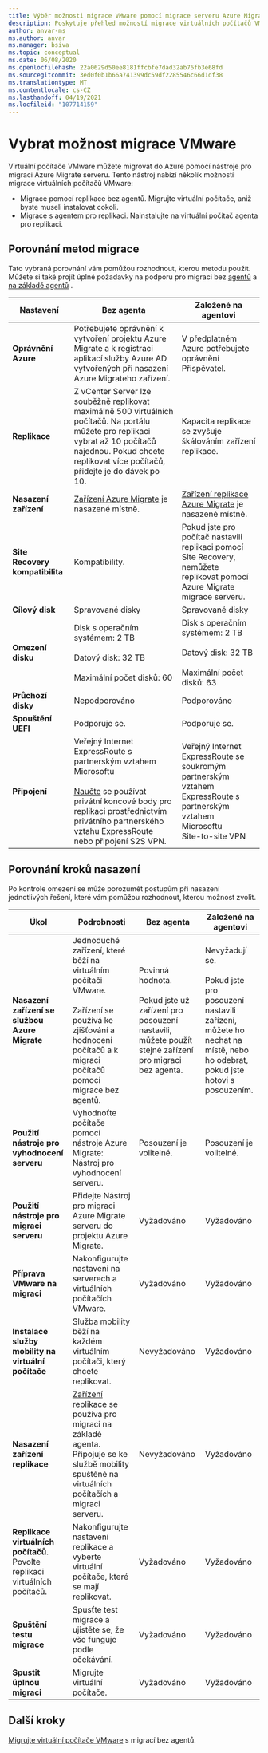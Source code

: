 ```yaml
---
title: Výběr možnosti migrace VMware pomocí migrace serveru Azure Migrate
description: Poskytuje přehled možností migrace virtuálních počítačů VMware do Azure pomocí migrace Azure Migrate serveru.
author: anvar-ms
ms.author: anvar
ms.manager: bsiva
ms.topic: conceptual
ms.date: 06/08/2020
ms.openlocfilehash: 22a0629d50ee8181ffcbfe7dad32ab76fb3e68fd
ms.sourcegitcommit: 3ed0f0b1b66a741399dc59df2285546c66d1df38
ms.translationtype: MT
ms.contentlocale: cs-CZ
ms.lasthandoff: 04/19/2021
ms.locfileid: "107714159"
---
```

# <a name="select-a-vmware-migration-option"></a>Vybrat možnost migrace VMware

Virtuální počítače VMware můžete migrovat do Azure pomocí nástroje pro migraci Azure Migrate serveru. Tento nástroj nabízí několik možností migrace virtuálních počítačů VMware:

- Migrace pomocí replikace bez agentů. Migrujte virtuální počítače, aniž byste museli instalovat cokoli.
- Migrace s agentem pro replikaci. Nainstalujte na virtuální počítač agenta pro replikaci.


## <a name="compare-migration-methods"></a>Porovnání metod migrace

Tato vybraná porovnání vám pomůžou rozhodnout, kterou metodu použít. Můžete si také projít úplné požadavky na podporu pro migraci bez [agentů](migrate-support-matrix-vmware-migration.md#agentless-migration) a [na základě agentů](migrate-support-matrix-vmware-migration.md#agent-based-migration) .

**Nastavení** | **Bez agenta** | **Založené na agentovi**
--- | --- | ---
**Oprávnění Azure** | Potřebujete oprávnění k vytvoření projektu Azure Migrate a k registraci aplikací služby Azure AD vytvořených při nasazení Azure Migrateho zařízení. | V předplatném Azure potřebujete oprávnění Přispěvatel. 
**Replikace** | Z vCenter Server lze souběžně replikovat maximálně 500 virtuálních počítačů. Na portálu můžete pro replikaci vybrat až 10 počítačů najednou. Pokud chcete replikovat více počítačů, přidejte je do dávek po 10.| Kapacita replikace se zvyšuje škálováním zařízení replikace.
**Nasazení zařízení** | [Zařízení Azure Migrate](migrate-appliance.md) je nasazené místně. | [Zařízení replikace Azure Migrate](migrate-replication-appliance.md) je nasazené místně.
**Site Recovery kompatibilita** | Kompatibility. | Pokud jste pro počítač nastavili replikaci pomocí Site Recovery, nemůžete replikovat pomocí Azure Migrate migrace serveru.
**Cílový disk** | Spravované disky | Spravované disky
**Omezení disku** | Disk s operačním systémem: 2 TB<br/><br/> Datový disk: 32 TB<br/><br/> Maximální počet disků: 60 | Disk s operačním systémem: 2 TB<br/><br/> Datový disk: 32 TB<br/><br/> Maximální počet disků: 63
**Průchozí disky** | Nepodporováno | Podporováno
**Spouštění UEFI** | Podporuje se. | Podporuje se. 
**Připojení** | Veřejný Internet <br/> ExpressRoute s partnerským vztahem Microsoftu <br/> <br/> [Naučte](./replicate-using-expressroute.md) se používat privátní koncové body pro replikaci prostřednictvím privátního partnerského vztahu ExpressRoute nebo připojení S2S VPN. |Veřejný Internet <br/> ExpressRoute se soukromým partnerským vztahem <br/> ExpressRoute s partnerským vztahem Microsoftu <br/> Site-to-site VPN

## <a name="compare-deployment-steps"></a>Porovnání kroků nasazení

Po kontrole omezení se může porozumět postupům při nasazení jednotlivých řešení, které vám pomůžou rozhodnout, kterou možnost zvolit.

**Úkol** | **Podrobnosti** |**Bez agenta** | **Založené na agentovi**
--- | --- | --- | ---
**Nasazení zařízení se službou Azure Migrate** | Jednoduché zařízení, které běží na virtuálním počítači VMware.<br/><br/> Zařízení se používá ke zjišťování a hodnocení počítačů a k migraci počítačů pomocí migrace bez agentů. | Povinná hodnota.<br/><br/> Pokud jste už zařízení pro posouzení nastavili, můžete použít stejné zařízení pro migraci bez agenta. | Nevyžadují se.<br/><br/> Pokud jste pro posouzení nastavili zařízení, můžete ho nechat na místě, nebo ho odebrat, pokud jste hotovi s posouzením.
**Použití nástroje pro vyhodnocení serveru** | Vyhodnoťte počítače pomocí nástroje Azure Migrate: Nástroj pro vyhodnocení serveru. | Posouzení je volitelné. | Posouzení je volitelné.
**Použití nástroje pro migraci serveru** | Přidejte Nástroj pro migraci Azure Migrate serveru do projektu Azure Migrate. | Vyžadováno | Vyžadováno
**Příprava VMware na migraci** | Nakonfigurujte nastavení na serverech a virtuálních počítačích VMware. | Vyžadováno | Vyžadováno
**Instalace služby mobility na virtuální počítače** | Služba mobility běží na každém virtuálním počítači, který chcete replikovat. | Nevyžadováno | Vyžadováno
**Nasazení zařízení replikace** | [Zařízení replikace](migrate-replication-appliance.md) se používá pro migraci na základě agenta. Připojuje se ke službě mobility spuštěné na virtuálních počítačích a migraci serveru. | Nevyžadováno | Vyžadováno
**Replikace virtuálních počítačů**. Povolte replikaci virtuálních počítačů. | Nakonfigurujte nastavení replikace a vyberte virtuální počítače, které se mají replikovat. | Vyžadováno | Vyžadováno
**Spuštění testu migrace** | Spusťte test migrace a ujistěte se, že vše funguje podle očekávání. | Vyžadováno | Vyžadováno
**Spustit úplnou migraci** | Migrujte virtuální počítače. | Vyžadováno | Vyžadováno



## <a name="next-steps"></a>Další kroky

[Migrujte virtuální počítače VMware](tutorial-migrate-vmware.md) s migrací bez agentů.



